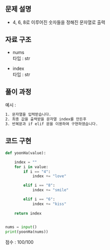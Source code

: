 ## 문제 설명

-  4, 6, 8로 이루어진 숫자들을 정해진 문자열로 출력 <br>


## 자료 구조
- nums  <br>
타입 : str<br>

- index  <br>
타입 : str<br>

## 풀이 과정
예시 :
```txt
1. 문자열을 입력받습니다.
2. 최종 값을 출력받을 문자열 index를 만든후
3. 반복문과 if elif 문을 이용하여 구현하였습니다.

```

## 코드 구현
```python
def yoonHa(value):

    index = ""
    for i in value:
        if i == "4":
            index += "love"

        elif i == "8":
            index += "smile"

        elif i == "6":
            index += "kiss"
    
    return index
        

nums = input()
print(yoonHa(nums))
```


점수 : 100/100 <br>
